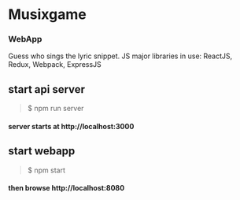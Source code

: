 # Musixgame
### WebApp

Guess who sings the lyric snippet.
JS major libraries in use:
ReactJS, Redux, Webpack, ExpressJS

## start api server

> $ npm run server

#### server starts at http://localhost:3000


## start webapp

> $ npm start


#### then browse http://localhost:8080
